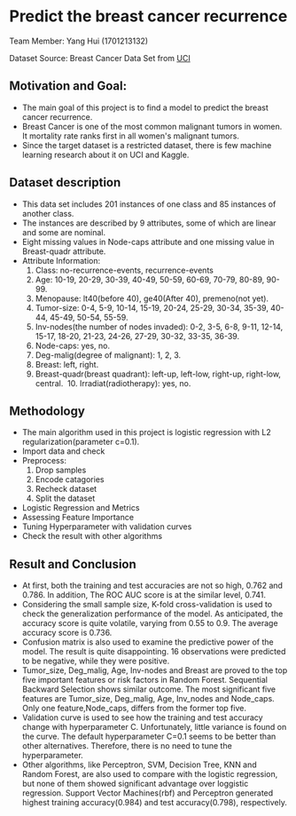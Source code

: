  
# Predict the breast cancer recurrence
  Team Member: Yang Hui (1701213132)

  Dataset Source: Breast Cancer Data Set from [UCI](https://archive.ics.uci.edu/ml/datasets/Breast+Cancer)
## Motivation and Goal: 
- The main goal of this project is to find a model to predict the breast cancer recurrence.
- Breast Cancer is one of the most common malignant tumors in women.  It mortality rate ranks first in all women's malignant tumors.
- Since the target dataset is a restricted dataset, there is few machine learning research about it on UCI and Kaggle.

## Dataset description

- This data set includes 201 instances of one class and 85 instances of another class. 
- The instances are described by 9 attributes, some of which are linear and some are nominal. 
- Eight missing values in Node-caps attribute and one missing value in Breast-quadr attribute.
- Attribute Information:
  1. Class: no-recurrence-events, recurrence-events 
  2. Age: 10-19, 20-29, 30-39, 40-49, 50-59, 60-69, 70-79, 80-89, 90-99. 
  3. Menopause: lt40(before 40), ge40(After 40), premeno(not yet). 
  4. Tumor-size: 0-4, 5-9, 10-14, 15-19, 20-24, 25-29, 30-34, 35-39, 40-44, 45-49, 50-54, 55-59. 
  5. Inv-nodes(the number of nodes invaded): 0-2, 3-5, 6-8, 9-11, 12-14, 15-17, 18-20, 21-23, 24-26, 27-29, 30-32, 33-35, 36-39. 
  6. Node-caps: yes, no. 
  7. Deg-malig(degree of malignant): 1, 2, 3. 
  8. Breast: left, right. 
  9. Breast-quadr(breast quadrant): left-up, left-low, right-up,	right-low, central. 
  10. Irradiat(radiotherapy):	yes, no.

## Methodology
- The main algorithm used in this project is logistic regression with L2 regularization(parameter c=0.1).
- Import data and check
- Preprocess:
  1. Drop samples
  2. Encode catagories
  3. Recheck dataset
  4. Split the dataset
- Logistic Regression and Metrics
- Assessing Feature Importance
- Tuning Hyperparameter with validation curves
- Check the result with other algorithms

## Result and Conclusion
- At first, both the training and test accuracies are not so high, 0.762 and 0.786.  In addition, The ROC AUC score is at the similar level, 0.741. 
- Considering the small sample size, K-fold cross-validation is used to check the generalization performance of the model.  As anticipated, the accuracy score is quite volatile, varying from 0.55 to 0.9. The average accuracy score is 0.736. 
- Confusion matrix is also used to examine the predictive power of the model.  The result is quite disappointing.  16 observations were predicted to be negative, while they were positive.
- Tumor_size, Deg_malig, Age, Inv-nodes and Breast are proved to the top five important features or risk factors in Random Forest. Sequential Backward Selection shows similar outcome. The most significant five features are Tumor_size, Deg_malig, Age, Inv_nodes and Node_caps.  Only one feature,Node_caps, differs from the former top five.
- Validation curve is used to see how the training and test accuracy change with hyperparameter C.  Unfortunately, little variance is found on the curve.  The default hyperparameter C=0.1 seems to be better than other alternatives.  Therefore, there is no need to tune the hyperparameter.
- Other algorithms, like Perceptron, SVM, Decision Tree, KNN and Random Forest, are also used to compare with the logistic regression, but none of them showed significant advantage over loggistic regression. Support Vector Machines(rbf) and Perceptron generated highest training accuracy(0.984) and test accuracy(0.798), respectively.  
